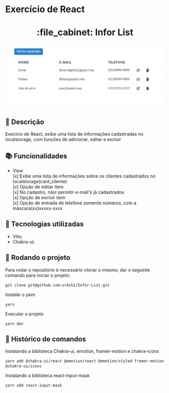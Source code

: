 # Exercício de React
<h1 align="center">:file_cabinet: Infor List</h1>

<img align="center" title="Printscreen" src="https://github.com/ur4sh1/Infor-List/blob/main/public/2023-01-10.png" />

## :memo: Descrição
Execício de React, exibe uma lista de informações cadastradas no localstorage, com funções de adicionar, editar e excluir<br>

## :books: Funcionalidades
* View<br>
[x] Exibe uma lista de informações sobre os clientes cadastrados no localstorage(card_cliente)<br>
[x] Opção de editar item<br>
[x] No cadastro, nãoi permitir e-mail's já cadastrados<br>
[x] Opção de excluir item<br>
[x] Opção de entrada de telefone somente números, com a máscara(xx)xxxxx-xxxx<br>


## :wrench: Tecnologias utilizadas
* Vite;
* Chakra-ui;

## :rocket: Rodando o projeto
Para rodar o repositório é necessário clonar o mesmo, dar o seguinte comando para iniciar o projeto:
```
git clone git@github.com:ur4sh1/Infor-List.git
```
Instalar o yarn
```
yarn
```
Executar o projeto
```
yarn dev
```

## :wrench: Histórico de comandos
Instalando a biblioteca Chakra-ui, emotion, framer-motion e chakra-icons
```
yarn add @chakra-ui/react @emotion/react @emotion/styled framer-motion @chakra-ui/icons
```
Instalando a biblioteca react-input-mask
```
yarn add react-input-mask
```